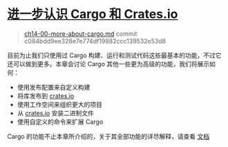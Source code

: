 # [进一步认识 Cargo 和 Crates.io](https://kaisery.github.io/trpl-zh-cn/ch14-00-more-about-cargo.html#进一步认识-cargo-和-cratesio)

> [ch14-00-more-about-cargo.md](https://github.com/rust-lang/book/blob/main/src/ch14-00-more-about-cargo.md)
> commit c084bdd9ee328e7e774df19882ccc139532e53d8

目前为止我们只使用过 Cargo 构建、运行和测试代码这些最基本的功能，不过它还可以做到更多。本章会讨论 Cargo 其他一些更为高级的功能，我们将展示如何：

- 使用发布配置来自定义构建
- 将库发布到 [crates.io](https://crates.io/)
- 使用工作空间来组织更大的项目
- 从 [crates.io](https://crates.io/) 安装二进制文件
- 使用自定义的命令来扩展 Cargo

Cargo 的功能不止本章所介绍的，关于其全部功能的详尽解释，请查看 [文档](http://doc.rust-lang.org/cargo/)